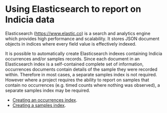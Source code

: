 # Using Elasticsearch to report on Indicia data

Elasticsearch (https://www.elastic.co) is a search and analytics engine which provides high
performance and scalability. It stores JSON document objects in indices where every field value is
effectively indexed.

It is possible to automatically create Elasticsearch indexes containing Indicia occurrences and/or
samples records. Since each document in an Elasticsearch index is a self-contained complete set of
information, occurrences documents contain details of the sample they were recorded within.
Therefore in most cases, a separate samples index is not required. However where a project requires
the ability to report on samples that contain no occurrences (e.g. timed counts where nothing was
observed), a separate samples index may be required.

* [Creating an occurrences index](docs/occurrences.md).
* [Creating a samples index](docs/samples.md).